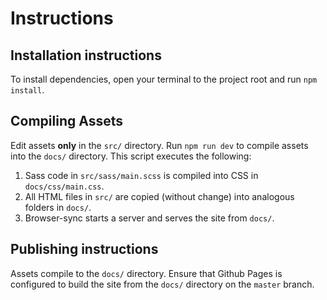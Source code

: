 # Instructions

## Installation instructions

To install dependencies, open your terminal to the project root and run `npm install`.

## Compiling Assets

Edit assets **only** in the `src/` directory. Run `npm run dev` to compile assets into the `docs/` directory. This script executes the following:

1. Sass code in `src/sass/main.scss` is compiled into CSS in `docs/css/main.css`.
2. All HTML files in `src/` are copied (without change) into analogous folders in `docs/`.
3. Browser-sync starts a server and serves the site from `docs/`.

## Publishing instructions

Assets compile to the `docs/` directory. Ensure that Github Pages is configured to build the site from the `docs/` directory on the `master` branch.
